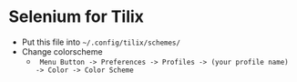 # Selenium for Tilix
- Put this file into ```~/.config/tilix/schemes/```
- Change colorscheme
    -  ``` Menu Button -> Preferences -> Profiles -> (your profile name) -> Color -> Color Scheme```
